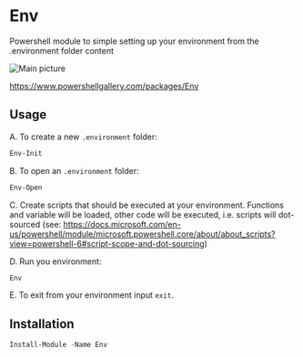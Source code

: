 # Env
Powershell module to simple setting up your environment from the .environment folder content

![Main picture](https://www.lucidchart.com/publicSegments/view/9f656aca-f10b-47ef-b834-badde3c3a2d9/image.png)

https://www.powershellgallery.com/packages/Env

## Usage

A. To create a new `.environment` folder:

```powershell
Env-Init
```

B. To open an `.environment` folder:

```powershell
Env-Open
```

C. Create scripts that should be executed at your environment. Functions and variable will be loaded, other code will be executed, i.e. scripts will dot-sourced
(see: https://docs.microsoft.com/en-us/powershell/module/microsoft.powershell.core/about/about_scripts?view=powershell-6#script-scope-and-dot-sourcing)

D. Run you environment:

```powershell
Env
```

E. To exit from your environment input `exit`.

## Installation

```powershell
Install-Module -Name Env
```
